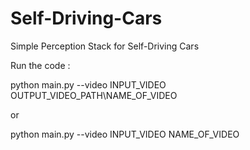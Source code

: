 # Self-Driving-Cars
Simple Perception Stack for Self-Driving Cars



Run the code :

python main.py --video INPUT_VIDEO OUTPUT_VIDEO_PATH\NAME_OF_VIDEO

or

python main.py --video INPUT_VIDEO NAME_OF_VIDEO
